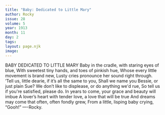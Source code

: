 ```yaml
---
title: "Baby: Dedicated to Little Mary"
author: Rocky
issue: 28
volume: 5
year: 1913
month: 11
day: 2
tags:
layout: page.njk
image:
---
```

BABY     DEDICATED TO LITTLE MARY   Baby in the cradle, with staring eyes of blue,    With sweetest tiny hands, and toes of pinkish hue,    Whose every little movement is brand new,    Lusty cries pronounce her sound right through.    ‘Tell us, little dearie, if it’s all the same to you,    Shall we name you Bessie, or just plain Sue?    We don’t like to displease, or do anything we'd rue,    So tell us if you're satisfied, please do.    In years to come, your grace and beauty will imbue    A lover’s heart with tender love, a love that will be true   And dreams may come that often, often fondly grew,    From a little, lisping baby crying, “Gooh!” —-Rocky. 

